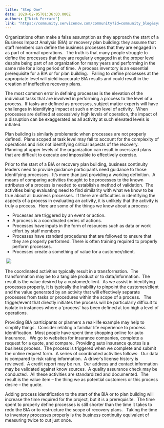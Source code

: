 ```yaml
---
title: "Step One"
date: 2020-02-05T01:36:03.000Z
authors: ["Nick Ferraro"]
link: "https://community.servicenow.com/community?id=community_blog&sys_id=32057205dbf64c581cd8a345ca961984"
---
```

<p>Organizations often make a false assumption as they approach the start of a Business Impact Analysis (BIA) or recovery plan building: they assume that staff members can define the business processes that they are engaged in as part of normal operations.  The truth is that many people struggle to define the processes that they are regularly engaged in at the proper level despite being part of an organization for many years and performing in the same role for a long period of time.  A process inventory is an essential prerequisite for a BIA or for plan building.   Failing to define processes at the appropriate level will yield inaccurate BIA results and could result in the creation of ineffective recovery plans.  </p>
<p>The most common error in defining processes is the elevation of the individual tasks that are involved in performing a process to the level of a process.  If tasks are defined as processes, subject matter experts will have challenges in identifying impact at such a micro level of activity.  When processes are defined at excessively high levels of operation, the impact of a disruption can be exaggerated as all activity at such elevated levels is inflated.</p>
<p>Plan building is similarly problematic when processes are not properly defined.  Plans scoped at task level may fail to account for the complexity of operations and risk not identifying critical aspects of the recovery.   Planning at upper levels of the organization can result in oversized plans that are difficult to execute and impossible to effectively exercise.</p>
<p>Prior to the start of a BIA or recovery plan building, business continuity leaders need to provide guidance participants need guidance to those identifying processes.  It’s more than just providing a working definition.  A means of comparing activities thought to be processes to the known attributes of a process is needed to establish a method of validation.  The activities being evaluating need to find similarity with what we know to be true about all business processes.  If there are difficulties in identifying the aspects of a process in evaluating an activity, it is unlikely that the activity is truly a process.  Here are some of the things we know about a process:</p>
<ul><li>Processes are triggered by an event or action.</li><li>A process is a coordinated series of actions.</li><li>Processes have inputs in the form of resources such as data or work effort by staff members</li><li>Processes have standard procedures that are followed to ensure that they are properly performed. There is often training required to properly perform processes.</li><li>Processes create a something of value for a customer/client.</li></ul>
<p> <img style="max-width: 100%; max-height: 480px;" src="https://community.servicenow.com/a3e4fe81dbf64c581cd8a345ca961952.iix" /></p>
<p>The coordinated activities typically result in a transformation.  The transformation may be to a tangible product or to data/information.  The result is the value desired by a customer/client.  As we assist in identifying processes properly, it is typically the inability to pinpoint the customer/client and the value generated by an activity that will effectively separate processes from tasks or procedures within the scope of a process.   The trigger/event that directly initiates the process will be particularly difficult to isolate in instances where a ‘process’ has been defined at too high a level of operations.</p>
<p>Providing BIA participants or planners a real-life example may help to simplify things.  Consider relating a familiar life experience to process identification.  Most people have spent time shopping online for auto insurance.   We go to websites for insurance companies, complete a request for a quote, and compare.  Providing auto insurance quotes is a business process.  The process is triggered when we complete and submit the online request form.  A series of coordinated activities follows:  Our data is compared to risk rating information.  A driver’s license history is reviewed.  A credit report may be run.  Our address and contact information may be validated against know sources.  A quality assurance check may be conducted.  All these activities are standardized and documented.  The result is the value item – the thing we as potential customers or this process desire – the quote. </p>
<p>Adding process identification to the start of the BIA or to plan building will increase the time required for the project, but it is a prerequisite.  The time spent to properly define processes is still shorter than the time it takes to redo the BIA or to restructure the scope of recovery plans.   Taking the time to inventory processes properly is the business continuity equivalent of measuring twice to cut just once.</p>